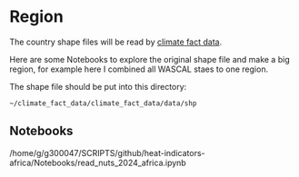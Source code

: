 # Region

The country shape files will be read by [climate fact data](https://codebase.helmholtz.cloud/gerics_infrastructure/climate_fact_data).

Here are some Notebooks to explore the original shape file and make a big region, for example here I combined all WASCAL staes to one region.

The shape file should be put into this directory:

    ~/climate_fact_data/climate_fact_data/data/shp


## Notebooks


/home/g/g300047/SCRIPTS/github/heat-indicators-africa/Notebooks/read_nuts_2024_africa.ipynb


